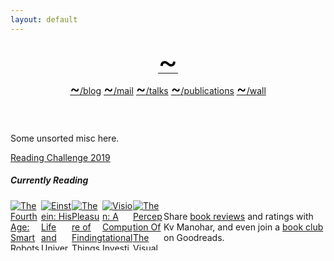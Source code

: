 ```yaml
---
layout: default
---
```


<div class="wrapper-masthead">
  <div class="container">
    <header class="masthead clearfix">
      <a href="/"><font size="22" color="black"><span>&#126;</span></font></a>
      <nav>
        <a href="{{ site.baseurl }}/blog"><font size="5" color="black">~</font>/blog</a>
        <a href="mailto:kvmanohar22@gmail.com"><font size="5" color="black">~</font>/mail</a>
        <a href="{{ site.baseurl }}/talks"><font size="5" color="black">~</font>/talks</a>
        <a href="{{ site.baseurl }}/pubs"><font size="5" color="black">~</font>/publications</a>
        <a href="{{ site.baseurl }}/wall"><font size="5" color="black">~</font>/wall</a>
      </nav>
    </header>
  </div>
</div>

Some unsorted misc here.


[Reading Challenge 2019](../wall/reading)


  <style type="text/css" media="screen">
    .gr_grid_container {
      /* customize grid container div here. eg: width: 500px; */
    }

    .gr_grid_book_container {
      /* customize book cover container div here */
      float: left;
      width: 39px;
      height: 60px;
      padding: 0px 0px;
      overflow: hidden;
    }
  </style>
  <div id="gr_grid_widget_1562864509">
    <!-- Show static html as a placeholder in case js is not enabled - javascript include will override this if things work -->

<h5>
  <a style="text-decoration: none;" rel="nofollow" href="https://www.goodreads.com/review/list/57503879-kv-manohar?shelf=currently-reading&utm_medium=api&utm_source=grid_widget">Currently Reading</a>
</h5>

<style type="text/css" media="screen">
  .gr_grid_container {
    /* customize grid container div here. eg: width: 500px; */
  }

  .gr_grid_book_container {
    /* customize book cover container div here */
    float: left;
    width: 49px;
    height: 80px;
    padding: 0px 0px;
    overflow: hidden;
  }
</style>
<div id="gr_grid_widget_1562865880">
  <!-- Show static html as a placeholder in case js is not enabled - javascript include will override this if things work -->
    <div class="gr_grid_container">
<div class="gr_grid_book_container"><a title="The Fourth Age: Smart Robots, Conscious Computers, and the Future of Humanity" rel="nofollow" href="https://www.goodreads.com/book/show/35297413-the-fourth-age"><img alt="The Fourth Age: Smart Robots, Conscious Computers, and the Future of Humanity" border="0" src="https://i.gr-assets.com/images/S/compressed.photo.goodreads.com/books/1524393546l/35297413._SY75_.jpg" /></a></div>
<div class="gr_grid_book_container"><a title="Einstein: His Life and Universe" rel="nofollow" href="https://www.goodreads.com/book/show/10884.Einstein"><img alt="Einstein: His Life and Universe" border="0" src="https://i.gr-assets.com/images/S/compressed.photo.goodreads.com/books/1328011405l/10884._SY75_.jpg" /></a></div>
<div class="gr_grid_book_container"><a title="The Pleasure of Finding Things Out: The Best Short Works of Richard P. Feynman" rel="nofollow" href="https://www.goodreads.com/book/show/10260.The_Pleasure_of_Finding_Things_Out"><img alt="The Pleasure of Finding Things Out: The Best Short Works of Richard P. Feynman" border="0" src="https://i.gr-assets.com/images/S/compressed.photo.goodreads.com/books/1386924005l/10260._SY75_.jpg" /></a></div>
<div class="gr_grid_book_container"><a title="Vision: A Computational Investigation Into the Human Representation and Processing of Visual Information" rel="nofollow" href="https://www.goodreads.com/book/show/7838975-vision"><img alt="Vision: A Computational Investigation Into the Human Representation and Processing of Visual Information" border="0" src="https://i.gr-assets.com/images/S/compressed.photo.goodreads.com/books/1367781307l/7838975._SX50_.jpg" /></a></div>
<div class="gr_grid_book_container"><a title="The Perception Of The Visual World" rel="nofollow" href="https://www.goodreads.com/book/show/378575.The_Perception_Of_The_Visual_World"><img alt="The Perception Of The Visual World" border="0" src="https://i.gr-assets.com/images/S/compressed.photo.goodreads.com/books/1410380512l/378575._SX50_.jpg" /></a></div>
<noscript><br/>Share <a rel="nofollow" href="/">book reviews</a> and ratings with Kv Manohar, and even join a <a rel="nofollow" href="/group">book club</a> on Goodreads.</noscript>
</div>

</div>
<script src="https://www.goodreads.com/review/grid_widget/57503879.Kv%20Manohar's%20currently-reading%20book%20montage?cover_size=small&hide_link=true&hide_title=true&num_books=20&order=a&shelf=currently-reading&sort=date_added&widget_id=1562865880" type="text/javascript" charset="utf-8"></script>

